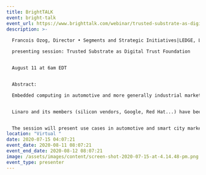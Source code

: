 ```yaml
---
title: BrightTALK
event: bright-talk
event_url: https://www.brighttalk.com/webinar/trusted-substrate-as-digital-trust-foundation/?utm_source=Social&utm_medium=Social&utm_campaign=Francois%20Ozog&utm_content=title
description: >-
  	
  Francois Ozog, Director • Segments and Strategic Initiatives|LEDGE, Linaro Limited

  presenting session: Trusted Substrate as Digital Trust Foundation


  August 11 at 6am EDT 


  Abstract:

  Embedded computing in automotive and more generally industrial markets has lacked standards and has been so customized that it made security and OTA very complex topics, both at design and operations times.


  Linaro and its members (silicon vendors, Google, Red Hat...) have been building and assembling technologies into a new certifiable design pattern for embedded computing from automotive to medical and across all industrial markets flavors. As part of those technologies, the Trusted Substrate is the foundational layer that expands hardware root of trust to protect computing, enables digital trust and multi-ownership, allows standardized Firmware OTA, and of course participates in overall trustworthiness.


  The session will present use cases in automotive and smart city markets to illustrate how Trusted Substrate technologies support those scenarios. Product designers will discover how the new design pattern will significantly affect their time to market and cost of operation
location: "Virtual "
date: 2020-07-15 04:07:21
event_date: 2020-08-11 08:07:21
event_end_date: 2020-08-12 08:07:21
image: /assets/images/content/screen-shot-2020-07-15-at-4.14.48-pm.png
event_type: presenter
---
```

